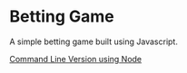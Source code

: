 # Betting Game
A simple betting game built using Javascript.

[Command Line Version using Node](https://github.com/sandraytsai/JS-Betting-Game)

